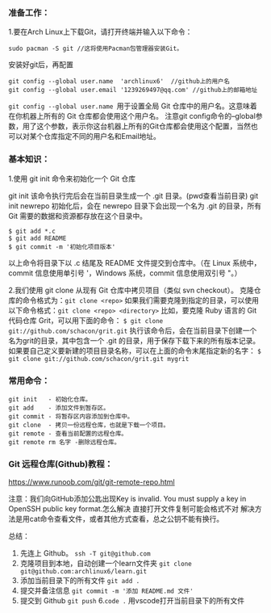 ### 准备工作：
1.要在Arch Linux上下载Git，请打开终端并输入以下命令：  
```
sudo pacman -S git //这将使用Pacman包管理器安装Git。  
```
安装好git后，再配置  
```
git config --global user.name  'archlinux6'  //github上的用户名  
git config --global user.email '1239269497@qq.com' //github上的邮箱地址  
```
`git config --global user.name `用于设置全局 Git 仓库中的用户名。这意味着在你机器上所有的 Git 仓库都会使用这个用户名。
注意git config命令的–global参数，用了这个参数，表示你这台机器上所有的Git仓库都会使用这个配置，当然也可以对某个仓库指定不同的用户名和Email地址。

### 基本知识：
1.使用 git init 命令来初始化一个 Git 仓库  

git init 该命令执行完后会在当前目录生成一个 .git 目录。(pwd查看当前目录)
git init newrepo 初始化后，会在 newrepo 目录下会出现一个名为 .git 的目录，所有 Git 需要的数据和资源都存放在这个目录中。  
```
$ git add *.c
$ git add README
$ git commit -m '初始化项目版本'
```
以上命令将目录下以 .c 结尾及 README 文件提交到仓库中。（在 Linux 系统中，commit 信息使用单引号 '，Windows 系统，commit 信息使用双引号 "。）

2.我们使用 git clone 从现有 Git 仓库中拷贝项目（类似 svn checkout）。
克隆仓库的命令格式为：`git clone <repo>`
如果我们需要克隆到指定的目录，可以使用以下命令格式：`git clone <repo> <directory>`
比如，要克隆 Ruby 语言的 Git 代码仓库 Grit，可以用下面的命令：
`$ git clone git://github.com/schacon/grit.git`
执行该命令后，会在当前目录下创建一个名为grit的目录，其中包含一个 .git 的目录，用于保存下载下来的所有版本记录。
如果要自己定义要新建的项目目录名称，可以在上面的命令末尾指定新的名字：
`$ git clone git://github.com/schacon/grit.git mygrit`

### 常用命令：
```
git init   - 初始化仓库。
git add    - 添加文件到暂存区。
git commit - 将暂存区内容添加到仓库中。
git clone  - 拷贝一份远程仓库，也就是下载一个项目。
git remote - 查看当前配置的远程仓库。
git remote rm 名字 -删除远程仓库。

```

### Git 远程仓库(Github)教程：
<https://www.runoob.com/git/git-remote-repo.html>

注意：我们向GitHub添加公匙出现Key is invalid. You must supply a key in OpenSSH public key format.怎么解决
直接打开文件复制可能会格式不对
解决方法是用cat命令查看文件，或者其他方式查看，总之公钥不能有换行。

总结：
1. 先连上 Github。
`ssh -T git@github.com `
2. 克隆项目到本地，自动创建一个learn文件夹
`git clone git@github.com:archlinux6/learn.git`
3. 添加当前目录下的所有文件
`git add .`
4. 提交并备注信息
`git commit -m '添加 README.md 文件'`
5. 提交到 Github
`git push`
6.`code .`
用vscode打开当前目录下的所有文件

